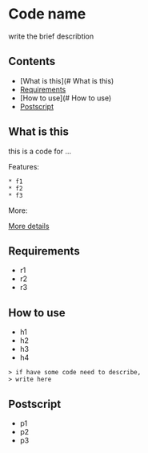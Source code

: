 # Code name

write the brief describtion

## Contents

* [What is this](# What is this)
* [Requirements](#Requirements)
* [How to use](# How to use)
* [Postscript](#Postscript)

## What is this
this is a code for ...

Features:

	* f1
	* f2
	* f3
More:

[More details](http://daringfireball.net/projects/markdown/syntax)
	
## Requirements
* r1
* r2
* r3

## How to use
* h1
* h2
* h3
* h4

```
> if have some code need to describe,
> write here
```


## Postscript
* p1
* p2
* p3
